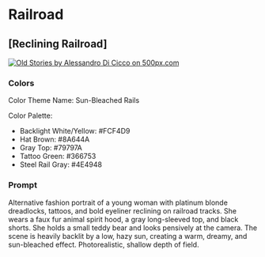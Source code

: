 # Railroad

## [Reclining Railroad]

[![Old Stories by Alessandro Di Cicco on 500px.com](https://drscdn.500px.org/photo/134162469/q%3D75_m%3D600/v2?sig=68adc54b5bdfa29b427f2b360e3a30e07676911266ddeda514a7e9b28316c2ca)](https://500px.com/photo/134162469/old-stories-by-alessandro-di-cicco)

### Colors

Color Theme Name: Sun-Bleached Rails

Color Palette:

- Backlight White/Yellow: #FCF4D9
- Hat Brown: #8A644A
- Gray Top: #79797A
- Tattoo Green: #366753
- Steel Rail Gray: #4E4948

### Prompt

Alternative fashion portrait of a young woman with platinum blonde dreadlocks, tattoos, and bold eyeliner reclining on railroad tracks. She wears a faux fur animal spirit hood, a gray long-sleeved top, and black shorts. She holds a small teddy bear and looks pensively at the camera. The scene is heavily backlit by a low, hazy sun, creating a warm, dreamy, and sun-bleached effect. Photorealistic, shallow depth of field.